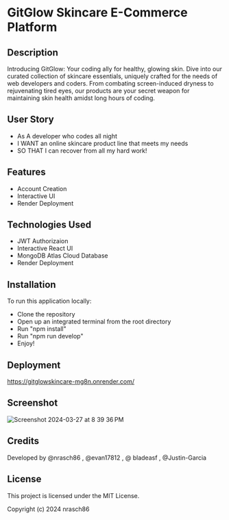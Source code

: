 # GitGlow Skincare E-Commerce Platform

## Description
Introducing GitGlow: Your coding ally for healthy, glowing skin. Dive into our curated collection of skincare essentials, uniquely crafted for the needs of web developers and coders. From combating screen-induced dryness to rejuvenating tired eyes, our products are your secret weapon for maintaining skin health amidst long hours of coding. 


## User Story
- As A developer who codes all night
- I WANT an online skincare product line that meets my needs
- SO THAT I can recover from all my hard work!


## Features
- Account Creation
- Interactive UI 
- Render Deployment

## Technologies Used
- JWT Authorizaion
- Interactive React UI
- MongoDB Atlas Cloud Database
- Render Deployment


## Installation

To run this application locally:

- Clone the repository
- Open up an integrated terminal from the root directory
- Run "npm install"
- Run "npm run develop"
- Enjoy!


## Deployment

https://gitglowskincare-mg8n.onrender.com/

## Screenshot

![Screenshot 2024-03-27 at 8 39 36 PM](https://github.com/nrasch86/GitGlowSkincare/assets/145396887/be524769-e8a8-4f7d-a062-6da973b5d606)





## Credits

Developed by @nrasch86 , @evan17812 , @ bladeasf , @Justin-Garcia

## License

This project is licensed under the MIT License.

Copyright (c) 2024 nrasch86
